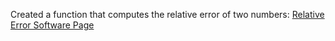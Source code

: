 
Created a function that computes the relative error of two numbers:
[Relative Error Software Page](https://emilyblackb.github.io/math5610/Software_Manual/RelativeError)
